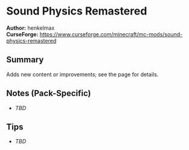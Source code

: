 # Sound Physics Remastered

**Author:** henkelmax  
**CurseForge:** https://www.curseforge.com/minecraft/mc-mods/sound-physics-remastered

## Summary
Adds new content or improvements; see the page for details.

## Notes (Pack-Specific)
- _TBD_

## Tips
- _TBD_

